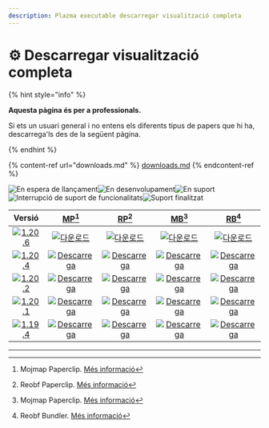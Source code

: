 ```yaml
---
description: Plazma executable descarregar visualització completa
---
```


# ⚙️ Descarregar visualització completa

{% hint style="info" %}

**Aquesta pàgina és per a professionals.**

Si ets un usuari general i no entens els diferents tipus de papers que hi ha,
descarrega'ls des de la següent pàgina.

{% endhint %}

{% content-ref url="downloads.md" %}
[downloads.md](downloads.md)
{% endcontent-ref %}

[wtr]: <https://badge.plazmamc.org/0/En espera de llançament>

![En espera de llançament][wtr]![En desenvolupament](https://badge.plazmamc.org/1/En%20desenvolupament)![En suport](https://badge.plazmamc.org/2/En%20suport)![Interrupció de suport de funcionalitats](https://badge.plazmamc.org/6/Interrupció%20de%20suport%20de%20funcionalitats)![Suport finalitzat](https://badge.plazmamc.org/4/Suport%20finalitzat)

|                                       Versió                                      |                                [MP](#user-content-fn-1)[^1]                                |                                [RP](#user-content-fn-2)[^2]                                |                                [MB](#user-content-fn-3)[^3]                                |                                [RB](#user-content-fn-4)[^4]                                |
| :-------------------------------------------------------------------------------: | :----------------------------------------------------------------------------------------: | :----------------------------------------------------------------------------------------: | :----------------------------------------------------------------------------------------: | :----------------------------------------------------------------------------------------: |
| [![1.20.6](https://badge.plazmamc.org/1/1.20.6)](https://git.plazmamc.org/1.20.6) |       [![다운로드](https://badge.plazmamc.org/1/다운로드)](https://dl.plazmamc.org/1.20.6/0)       |       [![다운로드](https://badge.plazmamc.org/1/다운로드)](https://dl.plazmamc.org/1.20.6/1)       |       [![다운로드](https://badge.plazmamc.org/1/다운로드)](https://dl.plazmamc.org/1.20.6/2)       |       [![다운로드](https://badge.plazmamc.org/1/다운로드)](https://dl.plazmamc.org/1.20.6/3)       |
| [![1.20.4](https://badge.plazmamc.org/2/1.20.4)](https://git.plazmamc.org/1.20.4) | [![Descarrega](https://badge.plazmamc.org/1/Descarrega)](https://dl.plazmamc.org/1.20.4/0) | [![Descarrega](https://badge.plazmamc.org/1/Descarrega)](https://dl.plazmamc.org/1.20.4/1) | [![Descarrega](https://badge.plazmamc.org/1/Descarrega)](https://dl.plazmamc.org/1.20.4/2) | [![Descarrega](https://badge.plazmamc.org/1/Descarrega)](https://dl.plazmamc.org/1.20.4/3) |
| [![1.20.2](https://badge.plazmamc.org/6/1.20.2)](https://git.plazmamc.org/1.20.2) | [![Descarrega](https://badge.plazmamc.org/1/Descarrega)](https://dl.plazmamc.org/1.20.2/0) | [![Descarrega](https://badge.plazmamc.org/1/Descarrega)](https://dl.plazmamc.org/1.20.2/1) | [![Descarrega](https://badge.plazmamc.org/1/Descarrega)](https://dl.plazmamc.org/1.20.2/2) | [![Descarrega](https://badge.plazmamc.org/1/Descarrega)](https://dl.plazmamc.org/1.20.2/3) |
| [![1.20.1](https://badge.plazmamc.org/4/1.20.1)](https://git.plazmamc.org/1.20.1) | [![Descarrega](https://badge.plazmamc.org/1/Descarrega)](https://dl.plazmamc.org/1.20.1/0) | [![Descarrega](https://badge.plazmamc.org/1/Descarrega)](https://dl.plazmamc.org/1.20.1/1) | [![Descarrega](https://badge.plazmamc.org/1/Descarrega)](https://dl.plazmamc.org/1.20.1/2) | [![Descarrega](https://badge.plazmamc.org/1/Descarrega)](https://dl.plazmamc.org/1.20.1/3) |
| [![1.19.4](https://badge.plazmamc.org/4/1.19.4)](https://git.plazmamc.org/1.19.4) | [![Descarrega](https://badge.plazmamc.org/1/Descarrega)](https://dl.plazmamc.org/1.19.4/0) | [![Descarrega](https://badge.plazmamc.org/1/Descarrega)](https://dl.plazmamc.org/1.19.4/1) | [![Descarrega](https://badge.plazmamc.org/1/Descarrega)](https://dl.plazmamc.org/1.19.4/2) | [![Descarrega](https://badge.plazmamc.org/1/Descarrega)](https://dl.plazmamc.org/1.19.4/3) |

***

[^1]: Mojmap Paperclip. [Més informació](../administració/inici#id-2)

[^2]: Reobf Paperclip. [Més informació](../administració/inici#id-2)

[^3]: Mojmap Paperclip. [Més informació](../administració/inici#id-2)

[^4]: Reobf Bundler. [Més informació](../administració/inici#id-2)
